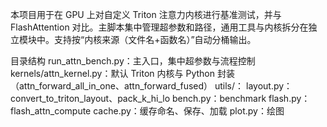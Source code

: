 本项目用于在 GPU 上对自定义 Triton 注意力内核进行基准测试，并与 FlashAttention 对比。主脚本集中管理超参数和路径，通用工具与内核拆分在独立模块中。支持按“内核来源（文件名+函数名）”自动分桶输出。

目录结构
run_attn_bench.py：主入口，集中超参数与流程控制
kernels/attn_kernel.py：默认 Triton 内核与 Python 封装（attn_forward_all_in_one、attn_forward_fused）
utils/：
layout.py：convert_to_triton_layout、pack_k_hi_lo
bench.py：benchmark
flash.py：flash_attn_compute
cache.py：缓存命名、保存、加载
plot.py：绘图